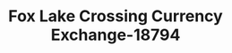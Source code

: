 ---
f_zip-code: 60020
f_state-code: IL
title: Fox Lake Crossing Currency Exchange-18794
f_phone: 847-587-5200
f_city-only: Fox Lake
f_address: 1284 South Ushighway 12 Fox Lake
f_location-unique-id: '18794'
slug: fox-lake-crossing-currency-exchange-18794
updated-on: '2024-05-30T13:46:58.046Z'
created-on: '2024-05-30T13:36:59.803Z'
published-on: '2024-05-30T13:54:32.469Z'
f_city-state: cms/city/fox-lake-il.md
f_company: cms/company/fox-lake-crossing-currency-exchange.md
f_state: cms/state/illinois.md
layout: '[payday-loan].html'
tags: payday-loan
---